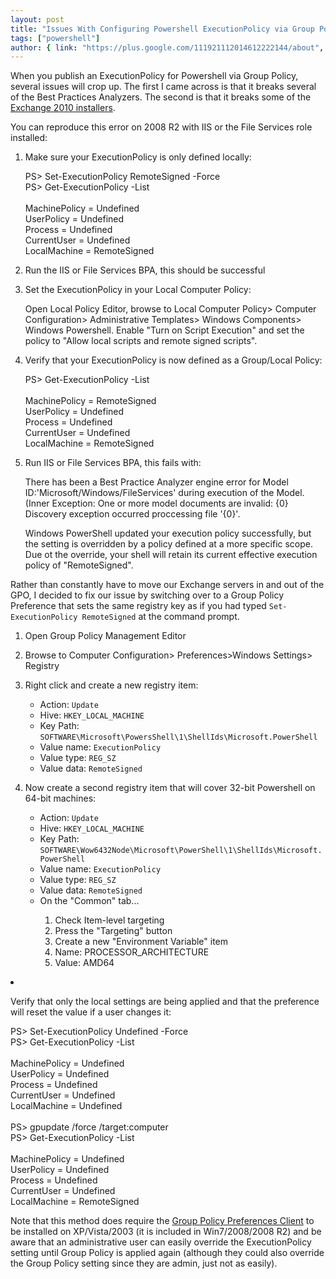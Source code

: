 ```yaml
---
layout: post
title: "Issues With Configuring Powershell ExecutionPolicy via Group Policy"
tags: ["powershell"]
author: { link: "https://plus.google.com/111921112014612222144/about", name: Chris Duck }
---
```

When you publish an ExecutionPolicy for Powershell via Group Policy, several issues will crop up.  The first I came across is that it breaks several of the Best Practices Analyzers.  The second is that it breaks some of the [Exchange 2010 installers][kb981474].

You can reproduce this error on 2008 R2 with IIS or the File Services role installed:

1. Make sure your ExecutionPolicy is only defined locally:

    <div class="psconsole">PS> Set-ExecutionPolicy RemoteSigned -Force<br />
    PS> Get-ExecutionPolicy -List<br />
    <br />
    MachinePolicy = Undefined<br />
    UserPolicy = Undefined<br />
    Process = Undefined<br />
    CurrentUser = Undefined<br />
    LocalMachine = RemoteSigned</div>

2. Run the IIS or File Services BPA, this should be successful
3. Set the ExecutionPolicy in your Local Computer Policy:

    Open Local Policy Editor, browse to Local Computer Policy&gt; Computer Configuration&gt; Administrative Templates&gt; Windows Components&gt; Windows Powershell.  Enable "Turn on Script Execution" and set the policy to "Allow local scripts and remote signed scripts".

4. Verify that your ExecutionPolicy is now defined as a Group/Local Policy:

    <div class="psconsole">PS> Get-ExecutionPolicy -List<br />
    <br />
    MachinePolicy = RemoteSigned<br />
    UserPolicy = Undefined<br />
    Process = Undefined<br />
    CurrentUser = Undefined<br />
    LocalMachine = RemoteSigned</div>

5. Run IIS or File Services BPA, this fails with:

     <div class="psconsole">There has been a Best Practice Analyzer engine error for Model ID:'Microsoft/Windows/FileServices' during execution of the Model. (Inner Exception: One or more model documents are invalid: {0} Discovery exception occurred proccessing file '{0}'.

     Windows PowerShell updated your execution policy successfully, but the setting is overridden by a policy defined at a more specific scope.  Due ot the override, your shell will retain its current effective execution policy of "RemoteSigned".</div>

Rather than constantly have to move our Exchange servers in and out of the GPO, I decided to fix our issue by switching over to a Group Policy Preference that sets the same registry key as if you had typed ``Set-ExecutionPolicy RemoteSigned`` at the command prompt.

1. Open Group Policy Management Editor
2. Browse to Computer Configuration&gt; Preferences&gt;Windows Settings&gt; Registry
3. Right click and create a new registry item:

    * Action: ``Update``
    * Hive: ``HKEY_LOCAL_MACHINE``
    * Key Path: ``SOFTWARE\Microsoft\PowersShell\1\ShellIds\Microsoft.PowerShell``
    * Value name: ``ExecutionPolicy``
    * Value type: ``REG_SZ``
    * Value data: ``RemoteSigned``

4. Now create a second registry item that will cover 32-bit Powershell on 64-bit machines:

    * Action: ``Update``
    * Hive: ``HKEY_LOCAL_MACHINE``
    * Key Path: ``SOFTWARE\Wow6432Node\Microsoft\PowerShell\1\ShellIds\Microsoft.PowerShell``
    * Value name: ``ExecutionPolicy``
    * Value type: ``REG_SZ``
    * Value data: ``RemoteSigned``
    * On the "Common" tab...
    <span><ol>
      <li>Check Item-level targeting</li>
      <li>Press the "Targeting" button</li>
      <li>Create a new "Environment Variable" item</li>
      <li>Name: PROCESSOR_ARCHITECTURE</li>
      <li>Value: AMD64</li>
    </ol></span>

5. Verify that only the local settings are being applied and that the preference will reset the value if a user changes it:

    <div class="psconsole">PS> Set-ExecutionPolicy Undefined -Force<br />
    PS> Get-ExecutionPolicy -List<br />
    <br />
    MachinePolicy = Undefined<br />
    UserPolicy = Undefined<br />
    Process = Undefined<br />
    CurrentUser = Undefined<br />
    LocalMachine = Undefined<br />
    <br />
    PS> gpupdate /force /target:computer<br />
    PS> Get-ExecutionPolicy -List<br />
    <br />
    MachinePolicy = Undefined<br />
    UserPolicy = Undefined<br />
    Process = Undefined<br />
    CurrentUser = Undefined<br />
    LocalMachine = RemoteSigned</div>

Note that this method does require the [Group Policy Preferences Client][kb943729] to be installed on XP/Vista/2003 (it is included in Win7/2008/2008 R2) and be aware that an administrative user can easily override the ExecutionPolicy setting until Group Policy is applied again (although they could also override the Group Policy setting since they are admin, just not as easily).

[kb981474]: http://support.microsoft.com/kb/981474
[kb943729]: http://support.microsoft.com/kb/943729